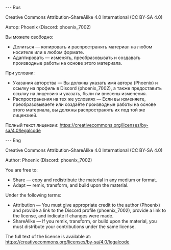 --- Rus

Creative Commons Attribution-ShareAlike 4.0 International (CC BY-SA 4.0)

Автор: Phoenix (Discord: phoenix_7002)

Вы можете свободно:
- Делиться — копировать и распространять материал на любом носителе или в любом формате.
- Адаптировать — изменять, преобразовывать и создавать производные работы на основе этого материала.

При условии:
- Указания авторства — Вы должны указать имя автора (Phoenix) и ссылку на профиль в Discord (phoenix_7002), а также предоставить ссылку на лицензию и указать, были ли внесены изменения.
- Распространения на тех же условиях — Если вы изменяете, преобразовываете или создаёте производные работы на основе этого материала, вы должны распространять их под той же лицензией.

Полный текст лицензии: https://creativecommons.org/licenses/by-sa/4.0/legalcode

--- Eng

Creative Commons Attribution-ShareAlike 4.0 International (CC BY-SA 4.0)

Author: Phoenix (Discord: phoenix_7002)

You are free to:
- Share — copy and redistribute the material in any medium or format.
- Adapt — remix, transform, and build upon the material.

Under the following terms:
- Attribution — You must give appropriate credit to the author (Phoenix) and provide a link to the Discord profile (phoenix_7002), provide a link to the license, and indicate if changes were made.
- ShareAlike — If you remix, transform, or build upon the material, you must distribute your contributions under the same license.

The full text of the license is available at: https://creativecommons.org/licenses/by-sa/4.0/legalcode
